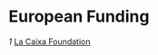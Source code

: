 # European Funding
*1* [La Caixa Foundation](https://finder-fellowships.lacaixafoundation.org/finder)